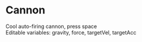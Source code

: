 # Cannon
Cool auto-firing cannon, press space\
Editable variables: gravity, force, targetVel, targetAcc